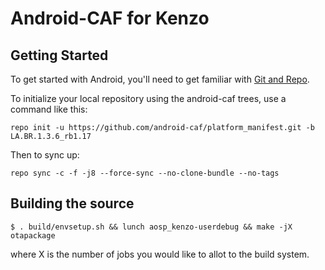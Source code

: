 Android-CAF for Kenzo
===========

Getting Started
---------------

To get started with Android, you'll need to get
familiar with [Git and Repo](http://source.android.com/source/using-repo.html).

To initialize your local repository using the android-caf trees, use a command like this:

    repo init -u https://github.com/android-caf/platform_manifest.git -b LA.BR.1.3.6_rb1.17

Then to sync up:

    repo sync -c -f -j8 --force-sync --no-clone-bundle --no-tags

Building the source
---------------

    $ . build/envsetup.sh && lunch aosp_kenzo-userdebug && make -jX otapackage

where X is the number of jobs you would like to allot to the build system.
